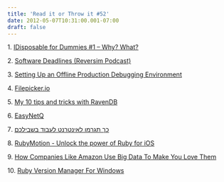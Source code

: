 ```yaml
---
title: 'Read it or Throw it #52'
date: 2012-05-07T10:31:00.001-07:00
draft: false
---
```


  

1. [IDisposable for Dummies #1 – Why? What?](http://blog.pluralsight.com/2012/05/01/idisposable-for-dummies-1-why-what/)

2. [Software Deadlines (Reversim Podcast)](http://www.reversim.com/2012/05/137-final-class-17-software-deadlines.html)

3. [Setting Up an Offline Production Debugging Environment](http://dotnet.dzone.com/articles/setting-offline-production)

4. [Filepicker.io](https://www.filepicker.io/)

5. [My 10 tips and tricks with RavenDB](http://ravendb.net/kb/31/my-10-tips-and-tricks-with-ravendb)

6. [EasyNetQ](https://github.com/mikehadlow/EasyNetQ/wiki/Introduction)

7. [כך תגרמו לאינטרנט לעבוד בשבילכם](http://www.newsgeek.co.il/if-this-then-that-guide/)

8. [RubyMotion - Unlock the power of Ruby for iOS](http://www.rubymotion.com/)

9. [How Companies Like Amazon Use Big Data To Make You Love Them](http://www.fastcodesign.com/1669551/how-companies-like-amazon-use-big-data-to-make-you-love-them)

10. [Ruby Version Manager For Windows](http://www.ruby-on-rails-outsourcing.com/articles/2010/07/28/ruby-version-manager-for-windows/)